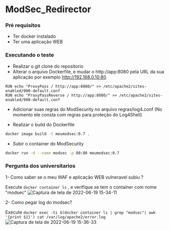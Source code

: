 # ModSec_Redirector

### Pré requisitos ###
- Ter docker instalado
- Ter uma aplicação WEB

### Executando o teste ###
- Realizar o git clone do repositorio
- Alterar o arquivo Dockerfile, e mudar o http://app:8080 pela URL da sua aplicação por exemplo http://192.168.0.10:80 
``` 
RUN echo "ProxyPass / http://app:8080/" >> /etc/apache2/sites-enabled/000-default.conf
RUN echo "ProxyPassReverse / http://app:8080/" >> /etc/apache2/sites-enabled/000-default.conf

``` 
- Adicionar suas regras do ModSecurity no arquivo regras/log4.conf (No momento ele consta com regras para proteção do Log4Shell)

- Realizar o build do Dockerfile
```sh 
docker image build -t meumodsec:0.7 .
``` 
- Subir o container do ModSecurity
```sh 
docker run -d --name modsec -p 80:80 meumodsec:0.7
``` 

### Pergunta dos universitarios ###

1- Como saber se o meu WAF e aplicação WEB vulneravel subiu ?

Execute ```docker container ls``` , e verifique se tem o container com nome "modsec"
![Captura de tela de 2022-06-19 15-34-11](https://user-images.githubusercontent.com/24979677/174495485-67be6459-f084-4e20-9ede-6cc9d27eefb6.png)

2- Como pegar log do modsec?

Execute ```docker exec -ti $(docker container ls | grep "modsec"| awk '{print $1}') cat /var/log/apache2/error.log```
![Captura de tela de 2022-06-19 15-36-33](https://user-images.githubusercontent.com/24979677/174495577-0c999d2e-77c0-4219-a8a7-ee9b3640d19d.png)

